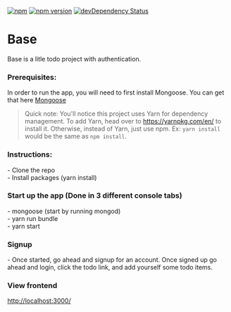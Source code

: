 [![npm](https://img.shields.io/npm/v/npm.svg?maxAge=2592000)]()
[![npm version](https://badge.fury.io/js/express.svg)](https://badge.fury.io/js/express)
[![devDependency Status](https://david-dm.org/dwyl/esta/dev-status.svg)](https://david-dm.org/dwyl/esta#info=devDependencies)

# Base
Base is a litle todo project with authentication.

<h3>Prerequisites:</h3>
<p>In order to run the app, you will need to first install Mongoose. You can get that here <a href='http://mongoosejs.com/'>Mongoose</a>

>Quick note: You'll notice this project uses Yarn for dependency management. To add Yarn, head over to https://yarnpkg.com/en/ to install it. Otherwise, instead of Yarn, just use npm. Ex: `yarn install` would be the same as `npm install`.

<h3>Instructions:</h3>
- Clone the repo <br />
- Install packages (yarn install)

<h3>Start up the app (Done in 3 different console tabs)</h3>
- mongoose (start by running mongod) <br />
- yarn run bundle <br />
- yarn start

<h3>Signup</h3>
- Once started, go ahead and signup for an account. Once signed up go ahead and login, click the todo link, and add yourself some todo items.

<h3>View frontend</h3>
<a href='http://localhost:3000/'>http://localhost:3000/</a>

